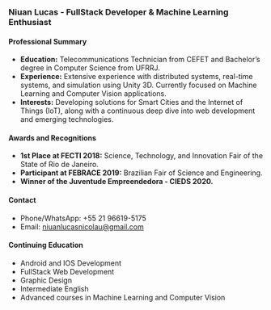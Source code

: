 ### Niuan Lucas - FullStack Developer & Machine Learning Enthusiast

#### Professional Summary
- **Education:** Telecommunications Technician from CEFET and Bachelor’s degree in Computer Science from UFRRJ.
- **Experience:** Extensive experience with distributed systems, real-time systems, and simulation using Unity 3D. Currently focused on Machine Learning and Computer Vision applications.
- **Interests:** Developing solutions for Smart Cities and the Internet of Things (IoT), along with a continuous deep dive into web development and emerging technologies.

#### Awards and Recognitions
- **1st Place at FECTI 2018:** Science, Technology, and Innovation Fair of the State of Rio de Janeiro.
- **Participant at FEBRACE 2019:** Brazilian Fair of Science and Engineering.
- **Winner of the Juventude Empreendedora - CIEDS 2020.**

#### Contact
- Phone/WhatsApp: +55 21 96619-5175
- Email: niuanlucasnicolau@gmail.com

#### Continuing Education
- Android and IOS Development
- FullStack Web Development
- Graphic Design
- Intermediate English
- Advanced courses in Machine Learning and Computer Vision
